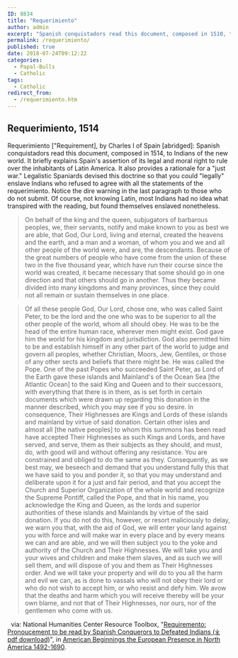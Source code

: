 ```yaml
---
ID: 8834
title: "Requerimiento"
author: admin
excerpt: "Spanish conquistadors read this document, composed in 1510, to Indians of the new world. It briefly explains Spain's assertion of its legal and moral right to rule over the inhabitants of Latin America. It also provides a rationale for a 'just war'."
permalink: /requerimiento/
published: true
date: 2018-07-24T09:12:22
categories:
  - Papal-Bulls
  - Catholic
tags:
  - Catholic
redirect_from:
  - /requerimiento.htm  
---
```

## Requerimiento, 1514

Requerimiento \["Requirement\], by Charles I of Spain \[abridged\]: Spanish conquistadors read this document, composed in 1514, to Indians of the new world. It briefly explains Spain's assertion of its legal and moral right to rule over the inhabitants of Latin America. It also provides a rationale for a "just war." Legalistic Spaniards devised this doctrine so that you could "legally" enslave Indians who refused to agree with all the statements of the requerimiento. Notice the dire warning in the last paragraph to those who do not submit. Of course, not knowing Latin, most Indians had no idea what transpired with the reading, but found themselves enslaved nonetheless.

>On behalf of the king and the queen, subjugators of barbarous peoples, we, their servants, notify and make known to you as best we are able, that God, Our Lord, living and eternal, created the heavens and the earth, and a man and a woman, of whom you and we and all other people of the world were, and are, the descendants. Because of the great numbers of people who have come from the union of these two in the five thousand year, which have run their course since the world was created, it became necessary that some should go in one direction and that others should go in another. Thus they became divided into many kingdoms and many provinces, since they could not all remain or sustain themselves in one place.

> Of all these people God, Our Lord, chose one, who was called Saint Peter, to be the lord and the one who was to be superior to all the other people of the world, whom all should obey. He was to be the head of the entire human race, wherever men might exist. God gave him the world for his kingdom and jurisdiction. God also permitted him to be and establish himself in any other part of the world to judge and govern all peoples, whether Christian, Moors, Jew, Gentiles, or those of any other sects and beliefs that there might be. He was called the Pope. One of the past Popes who succeeded Saint Peter, as Lord of the Earth gave these islands and Mainland's of the Ocean Sea \[the Atlantic Ocean\] to the said King and Queen and to their successors, with everything that there is in them, as is set forth in certain documents which were drawn up regarding this donation in the manner described, which you may see if you so desire. In consequence, Their Highnesses are Kings and Lords of these islands and mainland by virtue of said donation. Certain other isles and almost all \[the native peoples\] to whom this summons has been read have accepted Their Highnesses as such Kings and Lords, and have served, and serve, them as their subjects as they should, and must, do, with good will and without offering any resistance. You are constrained and obliged to do the same as they. Consequently, as we best may, we beseech and demand that you understand fully this that we have said to you and ponder it, so that you may understand and deliberate upon it for a just and fair period, and that you accept the Church and Superior Organization of the whole world and recognize the Supreme Pontiff, called the Pope, and that in his name, you acknowledge the King and Queen, as the lords and superior authorities of these islands and Mainlands by virtue of the said donation. If you do not do this, however, or resort maliciously to delay, we warn you that, with the aid of God, we will enter your land against you with force and will make war in every place and by every means we can and are able, and we will then subject you to the yoke and authority of the Church and Their Highnesses. We will take you and your wives and children and make them slaves, and as such we will sell them, and will dispose of you and them as Their Highnesses order. And we will take your property and will do to you all the harm and evil we can, as is done to vassals who will not obey their lord or who do not wish to accept him, or who resist and defy him. We avow that the deaths and harm which you will receive thereby will be your own blame, and not that of Their Highnesses, nor ours, nor of the gentlemen who come with us.

  via: National Humanities Center Resource Toolbox, "[Requiremento: Pronoucement to be read by Spanish Conquerors to Defeated Indians (⤓ pdf download)](https://nationalhumanitiescenter.org/pds/amerbegin/contact/text7/requirement.pdf)", in [American Beginnings the European Presence in North America 1492-1690](http://nationalhumanitiescenter.org/pds/amerbegin/).
